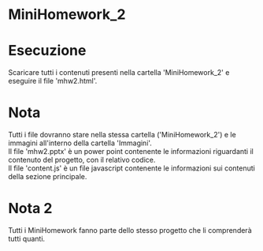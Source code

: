 # MiniHomework_2

# Esecuzione
Scaricare tutti i contenuti presenti nella cartella 'MiniHomework_2' e eseguire il file 'mhw2.html'.

# Nota
Tutti i file dovranno stare nella stessa cartella ('MiniHomework_2') e le immagini all'interno della cartella 'Immagini'.</br>
Il file 'mhw2.pptx' è un power point contenente le informazioni riguardanti il contenuto del progetto, con il relativo codice.</br>
Il file 'content.js' è un file javascript contenente le informazioni sui contenuti della sezione principale.

# Nota 2
Tutti i MiniHomework fanno parte dello stesso progetto che li comprenderà tutti quanti.
